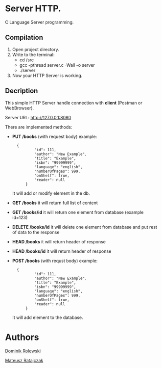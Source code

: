 # Server HTTP.
C Language Server programming.

## Compilation

1. Open project directory.
2. Write to the terminal:
    * cd /src
    * gcc -pthread server.c -Wall -o server
    * ./server
3. Now your HTTP Server is working.

## Decription
This simple HTTP Server handle connection with **client** (Postman or WebBrowser). 

Server URL: http://127.0.0.1:8080

There are implemented methods:
* **PUT /books** (with request body) example:

        {
                "id": 111,
                "author": "New Example",
                "title": "Example",
                "isbn": "99999999",
                "language": "english",
                "numberOfPages": 999,
                "onShelf": true,
                "reader": null
            }
    It will add or modify element in the db.
* **GET /books** it will return full list of content
* **GET /books/id** it will return one element from database (example id=123)
* **DELETE /books/id** it will delete one element from database and put rest of data to the response
* **HEAD /books** it will return header of response 
* **HEAD /books/id** it will return header of response
* **POST /books** (with requst body) example:

        {
                "id": 111,
                "author": "New Example",
                "title": "Example",
                "isbn": "99999999",
                "language": "english",
                "numberOfPages": 999,
                "onShelf": true,
                "reader": null
            }

    It will add element to the database.

# Authors
[Dominik Rolewski](https://github.com/drolewski)

[Mateusz Ratajczak](https://github.com/mateuszratajczak)
